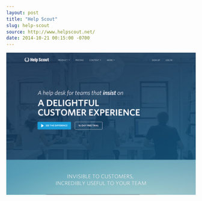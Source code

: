 ```yaml
---
layout: post
title: "Help Scout"
slug: help-scout
source: http://www.helpscout.net/
date: 2014-10-21 00:15:00 -0700
---
```


<img src="/screenshots/help-scout.jpg">